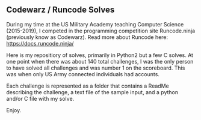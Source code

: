 ## Codewarz / Runcode Solves

During my time at the US Military Academy teaching Computer Science (2015-2019), I competed in the programming competition site Runcode.ninja (previously know as Codewarz). Read more about Runcode here: https://docs.runcode.ninja/

Here is my repositiory of solves, primarily in Python2 but a few C solves. At one point when there was about 140 total challenges, I was the only person to have solved all challenges and was number 1 on the scoreboard. This was when only US Army connected individuals had accounts.

Each challenge is represented as a folder that contains a ReadMe describing the challenge, a text file of the sample input, and a python and/or C file with my solve.

Enjoy.
